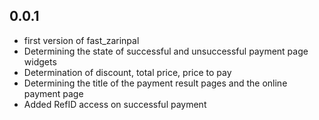 ## 0.0.1

* first version of fast_zarinpal 
* Determining the state of successful and unsuccessful payment page widgets
* Determination of discount, total price,  price to pay
* Determining the title of the payment result pages and the online payment page
* Added RefID access on successful payment


